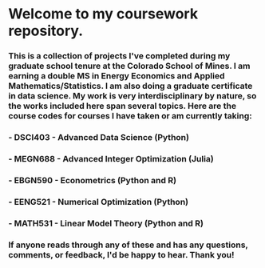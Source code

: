 # Welcome to my coursework repository. 
### This is a collection of projects I've completed during my graduate school tenure at the Colorado School of Mines. I am earning a double MS in Energy Economics and Applied Mathematics/Statistics. I am also doing a graduate certificate in data science. My work is very interdisciplinary by nature, so the works included here span several topics. Here are the course codes for courses I have taken or am currently taking:

### - DSCI403 - Advanced Data Science (Python)
### - MEGN688 - Advanced Integer Optimization (Julia)
### - EBGN590 - Econometrics (Python and R)
### - EENG521 - Numerical Optimization (Python)
### - MATH531 - Linear Model Theory (Python and R)

### If anyone reads through any of these and has any questions, comments, or feedback, I'd be happy to hear. Thank you!
